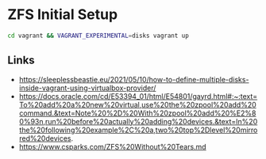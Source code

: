 # ZFS Initial Setup

```sh
cd vagrant && VAGRANT_EXPERIMENTAL=disks vagrant up
```

## Links

- https://sleeplessbeastie.eu/2021/05/10/how-to-define-multiple-disks-inside-vagrant-using-virtualbox-provider/
- https://docs.oracle.com/cd/E53394_01/html/E54801/gayrd.html#:~:text=To%20add%20a%20new%20virtual,use%20the%20zpool%20add%20command.&text=Note%20%2D%20With%20zpool%20add%20%E2%80%93n,run%20before%20actually%20adding%20devices.&text=In%20the%20following%20example%2C%20a,two%20top%2Dlevel%20mirrored%20devices.
- https://www.csparks.com/ZFS%20Without%20Tears.md